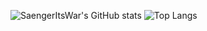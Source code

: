 ![SaengerItsWar's GitHub stats](https://github-readme-stats.vercel.app/api?username=SaengerItsWar&show_icons=true&theme=merko)
![Top Langs](https://github-readme-stats.vercel.app/api/top-langs/?username=SaengerItsWar&theme=merko)
